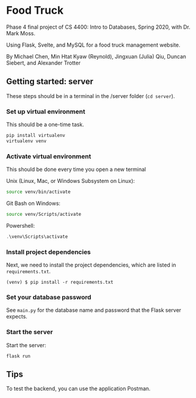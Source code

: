 # Food Truck

Phase 4 final project of CS 4400: Intro to Databases, Spring 2020, with Dr. Mark Moss.

Using Flask, Svelte, and MySQL for a food truck management website.

By Michael Chen, Min Htat Kyaw (Reynold), Jingxuan (Julia) Qiu, Duncan Siebert, and Alexander Trotter

## Getting started: server

These steps should be in a terminal in the /server folder (`cd server`).

### Set up virtual environment

This should be a one-time task.

```bash
pip install virtualenv
virtualenv venv
```

### Activate virtual environment

This should be done every time you open a new terminal

Unix (Linux, Mac, or Windows Subsystem on Linux):

```bash
source venv/bin/activate
```

Git Bash on Windows:

```bash
source venv/Scripts/activate
```

Powershell:

```powershell
.\venv\Scripts\activate
```

### Install project dependencies

Next, we need to install the project dependencies, which are listed in `requirements.txt`.

```
(venv) $ pip install -r requirements.txt
```

### Set your database password

See `main.py` for the database name and password that the Flask server expects.

### Start the server

Start the server:

```
flask run
```

## Tips

To test the backend, you can use the application Postman.
